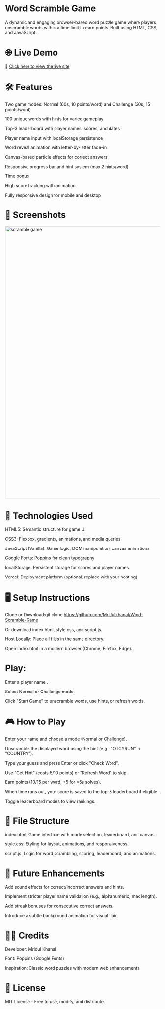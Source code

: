 ﻿# Word Scramble Game
 
A dynamic and engaging browser-based word puzzle game where players unscramble words within a time limit to earn points. Built using HTML, CSS, and JavaScript.

# 🌐 Live Demo

🔗 [Click here to view the live site](https://word-scramble-game-zeta.vercel.app/)

# 🛠️ Features

Two game modes: Normal (60s, 10 points/word) and Challenge (30s, 15 points/word)

100 unique words with hints for varied gameplay

Top-3 leaderboard with player names, scores, and dates

Player name input with localStorage persistence

Word reveal animation with letter-by-letter fade-in

Canvas-based particle effects for correct answers

Responsive progress bar and hint system (max 2 hints/word)

Time bonus 

High score tracking with animation

Fully responsive design for mobile and desktop

# 📸 Screenshots

 <img width="1313" height="887" alt="scramble game" src="https://github.com/user-attachments/assets/bb238424-b60b-41ff-ab6f-ae65b128803e" />


# 🚀 Technologies Used

HTML5: Semantic structure for game UI

CSS3: Flexbox, gradients, animations, and media queries

JavaScript (Vanilla): Game logic, DOM manipulation, canvas animations

Google Fonts: Poppins for clean typography

localStorage: Persistent storage for scores and player names

Vercel: Deployment platform (optional, replace with your hosting)



# 🖥️ Setup Instructions

Clone or Download:git clone https://github.com/Mridulkhanal/Word-Scramble-Game

Or download index.html, style.css, and script.js.

Host Locally:
Place all files in the same directory.

Open index.html in a modern browser (Chrome, Firefox, Edge).


# Play:
Enter a player name .

Select Normal or Challenge mode.

Click "Start Game" to unscramble words, use hints, or refresh words.



# 🎮 How to Play

Enter your name and choose a mode (Normal or Challenge).

Unscramble the displayed word using the hint (e.g., "OTCYRUN" → "COUNTRY").

Type your guess and press Enter or click "Check Word".

Use "Get Hint" (costs 5/10 points) or "Refresh Word" to skip.

Earn points (10/15 per word, +5 for <5s solves).

When time runs out, your score is saved to the top-3 leaderboard if eligible.

Toggle leaderboard modes to view rankings.

# 📁 File Structure

index.html: Game interface with mode selection, leaderboard, and canvas.

style.css: Styling for layout, animations, and responsiveness.

script.js: Logic for word scrambling, scoring, leaderboard, and animations.

# 🚀 Future Enhancements

Add sound effects for correct/incorrect answers and hints.

Implement stricter player name validation (e.g., alphanumeric, max length).

Add streak bonuses for consecutive correct answers.

Introduce a subtle background animation for visual flair.

# 👨‍💻 Credits

Developer: Mridul Khanal

Font: Poppins (Google Fonts)

Inspiration: Classic word puzzles with modern web enhancements

# 📜 License
MIT License - Free to use, modify, and distribute.

